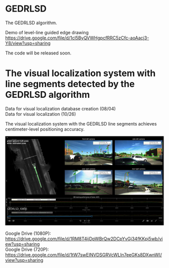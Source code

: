 # GEDRLSD
The GEDRLSD algorithm.

Demo of level-line guided edge drawing 
https://drive.google.com/file/d/1cl5ByQVWHgpcfRRC5zCfc-aoAacj3-Y8/view?usp=sharing  

The code will be released soon.

# The visual localization system with line segments detected by the GEDRLSD algorithm

Data for visual localization database creation (08/04)  
Data for visual localization (10/26)

The visual localization system with the GEDRLSD line segments achieves centimeter-level positioning accuracy.

![](https://github.com/roylin1229/GEDRLSD/blob/main/img.png)  

Google Drive (1080P): https://drive.google.com/file/d/1RM8T4ijDpWBrQw2DCpYvGj34fKKpj5wb/view?usp=sharing  
Google Drive (720P): https://drive.google.com/file/d/1tW7swEINVDSGRVcWLIn7eeGKs8DXwnWI/view?usp=sharing  
